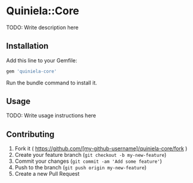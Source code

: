 # Quiniela::Core
TODO: Write description here


## Installation
Add this line to your Gemfile:
```ruby
gem 'quiniela-core'
```
Run the bundle command to install it.


## Usage
TODO: Write usage instructions here


## Contributing
1. Fork it ( https://github.com/[my-github-username]/quiniela-core/fork )
2. Create your feature branch (`git checkout -b my-new-feature`)
3. Commit your changes (`git commit -am 'Add some feature'`)
4. Push to the branch (`git push origin my-new-feature`)
5. Create a new Pull Request
